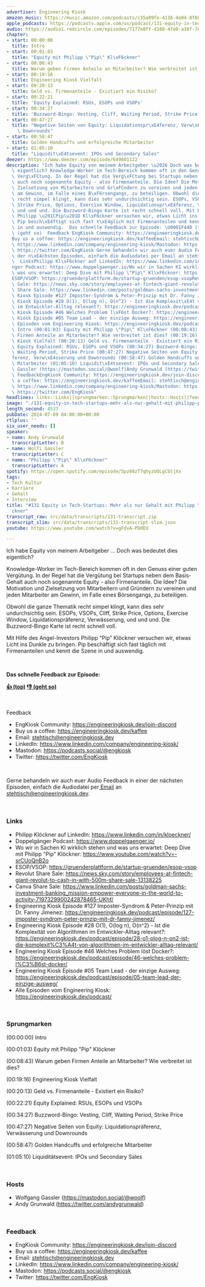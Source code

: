 ```yaml
---
advertiser: Engineering Kiosk
amazon_music: https://music.amazon.com/podcasts/c35a09fe-4116-4e04-8f68-77d61b112e46/episodes/a7bba855-befc-466e-91e1-35d891b17f08/engineering-kiosk-131-equity-in-tech-startups-mehr-als-nur-gehalt-mit-philipp-pip-kl%C3%B6ckner
apple_podcasts: https://podcasts.apple.com/us/podcast/131-equity-in-tech-startups-mehr-als-nur-gehalt-mit/id1603082924?i=1000661609997&uo=4
audio: https://audio1.redcircle.com/episodes/7177e0ff-d168-4fe0-a38f-7e5be23bdde5/stream.mp3
chapter:
- start: 00:00:00
  title: Intro
- start: 00:01:03
  title: "Equity mit Philipp \"Pip\" Kl\xF6ckner"
- start: 00:08:43
  title: Warum geben Firmen Anteile an Mitarbeiter? Wie verbreitet ist dies?
- start: 00:19:16
  title: Engineering Kiosk Vielfalt
- start: 00:20:13
  title: Geld vs. Firmenanteile - Existiert ein Risiko?
- start: 00:22:21
  title: 'Equity Explained: RSUs, ESOPs und VSOPs'
- start: 00:34:27
  title: 'Buzzword-Bingo: Vesting, Cliff, Waiting Period, Strike Price'
- start: 00:47:27
  title: "Negative Seiten von Equity: Liquidationspr\xE4ferenz, Verw\xE4sserung und\
    \ Downrounds"
- start: 00:58:47
  title: Golden Handcuffs und erfolgreiche Mitarbeiter
- start: 01:05:10
  title: "Liquidit\xE4tsevent: IPOs und Secondary Sales"
deezer: https://www.deezer.com/episode/649601122
description: "Ich habe Equity von meinem Arbeitgeber \u2026 Doch was bedeutet dies\
  \ eigentlich? Knowledge-Worker im Tech-Bereich kommen oft in den Genuss einer guten\
  \ Verg\xFCtung. In der Regel hat die Verg\xFCtung bei Startups neben dem Basis-Gehalt\
  \ auch noch sogenannte Equity - also Firmenanteile. Die Idee? Die Motivation und\
  \ Zielsetzung von Mitarbeitern und Gr\xFCndern zu vereinen und jeden Mitarbeiter\
  \ am Gewinn, im Falle eines B\xF6rsengangs, zu beteiligen. Obwohl die ganze Thematik\
  \ recht simpel klingt, kann dies sehr undurchsichtig sein. ESOPs, VSOPs, Cliff,\
  \ Strike Price, Options, Exercise Window, Liquidationspr\xE4ferenz, Verw\xE4sserung,\
  \ und und und. Die Buzzword-Bingo Karte ist recht schnell voll. Mit Hilfe des Angel-Investors\
  \ Philipp \u201CPip\u201D Kl\xF6ckner versuchen wir, etwas Licht ins Dunkle zu bringen.\
  \ Pip besch\xE4ftigt sich fast t\xE4glich mit Firmenanteilen und kennt die Szene\
  \ in und auswendig.  Das schnelle Feedback zur Episode: \U0001F44D (top)\_\U0001F44E\
  \ (geht so)  Feedback EngKiosk Community: https://engineeringkiosk.dev/join-discord\_\
  Buy us a coffee: https://engineeringkiosk.dev/kaffeeEmail: stehtisch@engineeringkiosk.devLinkedIn:\
  \ https://www.linkedin.com/company/engineering-kiosk/Mastodon: https://podcasts.social/@engkioskTwitter:\
  \ https://twitter.com/EngKiosk Gerne behandeln wir auch euer Audio Feedback in einer\
  \ der n\xE4chsten Episoden, einfach die Audiodatei per Email an stehtisch@engineeringkiosk.dev.\
  \  LinksPhilipp Kl\xF6ckner auf LinkedIn: https://www.linkedin.com/in/kloeckner/Doppelg\xE4\
  nger Podcast: https://www.doppelgaenger.io/Wo wir in Sachen KI wirklich stehen und\
  \ was uns erwartet: Deep Dive mit Philipp \"Pip\" Kl\xF6ckner: https://www.youtube.com/watch?v=-srCUoQnB2o\_\
  ESOP/VSOP: https://gruenderplattform.de/startup-gruenden/esop-vsopRevolut Share\
  \ Sale: https://news.sky.com/story/employees-at-fintech-giant-revolut-to-cash-in-with-500m-share-sale-13138225Canva\
  \ Share Sale: https://www.linkedin.com/posts/goldman-sachs-investment-banking_mission-empower-everyone-in-the-world-to-activity-7197329900242878465-UKhf/Engineering\
  \ Kiosk Episode #127 Imposter-Syndrom & Peter-Prinzip mit Dr. Fanny Jimenez: https://engineeringkiosk.dev/podcast/episode/127-imposter-syndrom-peter-prinzip-mit-dr-fanny-jimenez/Engineering\
  \ Kiosk Episode #28 O(1), O(log n), O(n^2) - Ist die Komplexit\xE4t von Algorithmen\
  \ im Entwickler-Alltag relevant?: https://engineeringkiosk.dev/podcast/episode/28-o1-olog-n-on2-ist-die-komplexit%C3%A4t-von-algorithmen-im-entwickler-alltag-relevant/Engineering\
  \ Kiosk Episode #46 Welches Problem l\xF6st Docker?: https://engineeringkiosk.dev/podcast/episode/46-welches-problem-l%C3%B6st-docker/Engineering\
  \ Kiosk Episode #05 Team Lead - der einzige Ausweg: https://engineeringkiosk.dev/podcast/episode/05-team-lead-der-einzige-ausweg/Alle\
  \ Episoden vom Engineering Kiosk: https://engineeringkiosk.dev/podcast/ Sprungmarken(00:00:00)\
  \ Intro (00:01:03) Equity mit Philipp \"Pip\" Kl\xF6ckner (00:08:43) Warum geben\
  \ Firmen Anteile an Mitarbeiter? Wie verbreitet ist dies? (00:19:16) Engineering\
  \ Kiosk Vielfalt (00:20:13) Geld vs. Firmenanteile - Existiert ein Risiko? (00:22:21)\
  \ Equity Explained: RSUs, ESOPs und VSOPs (00:34:27) Buzzword-Bingo: Vesting, Cliff,\
  \ Waiting Period, Strike Price (00:47:27) Negative Seiten von Equity: Liquidationspr\xE4\
  ferenz, Verw\xE4sserung und Downrounds (00:58:47) Golden Handcuffs und erfolgreiche\
  \ Mitarbeiter (01:05:10) Liquidit\xE4tsevent: IPOs und Secondary Sales  HostsWolfgang\
  \ Gassler (https://mastodon.social/@woolf)Andy Grunwald (https://twitter.com/andygrunwald)\
  \ FeedbackEngKiosk Community: https://engineeringkiosk.dev/join-discord\_Buy us\
  \ a coffee: https://engineeringkiosk.dev/kaffeeEmail: stehtisch@engineeringkiosk.devLinkedIn:\
  \ https://www.linkedin.com/company/engineering-kiosk/Mastodon: https://podcasts.social/@engkioskTwitter:\
  \ https://twitter.com/EngKiosk"
headlines: links::Links||sprungmarken::Sprungmarken||hosts::Hosts||feedback::Feedback
image: "./131-equity-in-tech-startups-mehr-als-nur-gehalt-mit-philipp-pip-kl\xF6ckner.jpg"
length_second: 4537
pubDate: 2024-07-09 04:00:00+00:00
rtlplus: ''
six_user_needs: []
speaker:
- name: Andy Grunwald
  transcriptLetter: B
- name: Wolfi Gassler
  transcriptLetter: C
- name: "Philipp \"Pip\" Kl\xF6ckner"
  transcriptLetter: A
spotify: https://open.spotify.com/episode/5pz68zT7qhyzUOLgCbljXx
tags:
- Tech Kultur
- Karriere
- Gehalt
- Interview
title: "#131 Equity in Tech-Startups: Mehr als nur Gehalt mit Philipp \"Pip\" Kl\xF6\
  ckner"
transcript_raw: src/data/transcripts/131-transcript.zip
transcript_slim: src/data/transcripts/131-transcript-slim.json
youtube: https://www.youtube.com/watch?v=gFdvA-PDdEU

---
```

<p>Ich habe Equity von meinem Arbeitgeber … Doch was bedeutet dies eigentlich?</p><p>Knowledge-Worker im Tech-Bereich kommen oft in den Genuss einer guten Vergütung. In der Regel hat die Vergütung bei Startups neben dem Basis-Gehalt auch noch sogenannte Equity - also Firmenanteile. Die Idee? Die Motivation und Zielsetzung von Mitarbeitern und Gründern zu vereinen und jeden Mitarbeiter am Gewinn, im Falle eines Börsengangs, zu beteiligen.</p><p>Obwohl die ganze Thematik recht simpel klingt, kann dies sehr undurchsichtig sein. ESOPs, VSOPs, Cliff, Strike Price, Options, Exercise Window, Liquidationspräferenz, Verwässerung, und und und. Die Buzzword-Bingo Karte ist recht schnell voll.</p><p>Mit Hilfe des Angel-Investors Philipp “Pip” Klöckner versuchen wir, etwas Licht ins Dunkle zu bringen. Pip beschäftigt sich fast täglich mit Firmenanteilen und kennt die Szene in und auswendig.</p><p><br></p><p><strong>Das schnelle Feedback zur Episode:</strong></p><p><a href="https://api.openpodcast.dev/feedback/131/upvote" rel="nofollow"><strong>👍 (top)</strong></a><strong> </strong><a href="https://api.openpodcast.dev/feedback/131/downvote" rel="nofollow"><strong>👎 (geht so)</strong></a></p><p><br></p><p>Feedback</p><ul><li>EngKiosk Community: <a href="https://engineeringkiosk.dev/join-discord">https://engineeringkiosk.dev/join-discord</a> </li><li>Buy us a coffee: <a href="https://engineeringkiosk.dev/kaffee">https://engineeringkiosk.dev/kaffee</a></li><li>Email: <a href="mailto:stehtisch@engineeringkiosk.dev" rel="nofollow">stehtisch@engineeringkiosk.dev</a></li><li>LinkedIn: <a href="https://www.linkedin.com/company/engineering-kiosk/" rel="nofollow">https://www.linkedin.com/company/engineering-kiosk/</a></li><li>Mastodon: <a href="https://podcasts.social/@engkiosk" rel="nofollow">https://podcasts.social/@engkiosk</a></li><li>Twitter: <a href="https://twitter.com/EngKiosk" rel="nofollow">https://twitter.com/EngKiosk</a></li></ul><p><br></p><p>Gerne behandeln wir auch euer Audio Feedback in einer der nächsten Episoden, einfach die Audiodatei per<a href="https://engineeringkiosk.dev/kontakt/"> Email</a> an <a href="mailto:stehtisch@engineeringkiosk.dev" rel="nofollow">stehtisch@engineeringkiosk.dev</a>.</p><p><br></p><h3 id="links">Links</h3><ul><li>Philipp Klöckner auf LinkedIn: <a href="https://www.linkedin.com/in/kloeckner/" rel="nofollow">https://www.linkedin.com/in/kloeckner/</a></li><li>Doppelgänger Podcast: <a href="https://www.doppelgaenger.io/" rel="nofollow">https://www.doppelgaenger.io/</a></li><li>Wo wir in Sachen KI wirklich stehen und was uns erwartet: Deep Dive mit Philipp &#34;Pip&#34; Klöckner: <a href="https://www.youtube.com/watch?v=-srCUoQnB2o" rel="nofollow">https://www.youtube.com/watch?v=-srCUoQnB2o</a> </li><li>ESOP/VSOP: <a href="https://gruenderplattform.de/startup-gruenden/esop-vsop" rel="nofollow">https://gruenderplattform.de/startup-gruenden/esop-vsop</a></li><li>Revolut Share Sale: <a href="https://news.sky.com/story/employees-at-fintech-giant-revolut-to-cash-in-with-500m-share-sale-13138225" rel="nofollow">https://news.sky.com/story/employees-at-fintech-giant-revolut-to-cash-in-with-500m-share-sale-13138225</a></li><li>Canva Share Sale: <a href="https://www.linkedin.com/posts/goldman-sachs-investment-banking_mission-empower-everyone-in-the-world-to-activity-7197329900242878465-UKhf/" rel="nofollow">https://www.linkedin.com/posts/goldman-sachs-investment-banking_mission-empower-everyone-in-the-world-to-activity-7197329900242878465-UKhf/</a></li><li>Engineering Kiosk Episode #127 Imposter-Syndrom &amp; Peter-Prinzip mit Dr. Fanny Jimenez: <a href="https://engineeringkiosk.dev/podcast/episode/127-imposter-syndrom-peter-prinzip-mit-dr-fanny-jimenez/">https://engineeringkiosk.dev/podcast/episode/127-imposter-syndrom-peter-prinzip-mit-dr-fanny-jimenez/</a></li><li>Engineering Kiosk Episode #28 O(1), O(log n), O(n^2) - Ist die Komplexität von Algorithmen im Entwickler-Alltag relevant?: <a href="https://engineeringkiosk.dev/podcast/episode/28-o1-olog-n-on2-ist-die-komplexit%C3%A4t-von-algorithmen-im-entwickler-alltag-relevant/">https://engineeringkiosk.dev/podcast/episode/28-o1-olog-n-on2-ist-die-komplexit%C3%A4t-von-algorithmen-im-entwickler-alltag-relevant/</a></li><li>Engineering Kiosk Episode #46 Welches Problem löst Docker?: <a href="https://engineeringkiosk.dev/podcast/episode/46-welches-problem-l%C3%B6st-docker/">https://engineeringkiosk.dev/podcast/episode/46-welches-problem-l%C3%B6st-docker/</a></li><li>Engineering Kiosk Episode #05 Team Lead - der einzige Ausweg: <a href="https://engineeringkiosk.dev/podcast/episode/05-team-lead-der-einzige-ausweg/">https://engineeringkiosk.dev/podcast/episode/05-team-lead-der-einzige-ausweg/</a></li><li>Alle Episoden vom Engineering Kiosk: <a href="https://engineeringkiosk.dev/podcast/">https://engineeringkiosk.dev/podcast/</a></li></ul><p><br></p><h3 id="sprungmarken">Sprungmarken</h3><p>(00:00:00) Intro</p><p>(00:01:03) Equity mit Philipp &#34;Pip&#34; Klöckner</p><p>(00:08:43) Warum geben Firmen Anteile an Mitarbeiter? Wie verbreitet ist dies?</p><p>(00:19:16) Engineering Kiosk Vielfalt</p><p>(00:20:13) Geld vs. Firmenanteile - Existiert ein Risiko?</p><p>(00:22:21) Equity Explained: RSUs, ESOPs und VSOPs</p><p>(00:34:27) Buzzword-Bingo: Vesting, Cliff, Waiting Period, Strike Price</p><p>(00:47:27) Negative Seiten von Equity: Liquidationspräferenz, Verwässerung und Downrounds</p><p>(00:58:47) Golden Handcuffs und erfolgreiche Mitarbeiter</p><p>(01:05:10) Liquiditätsevent: IPOs und Secondary Sales</p><p><br></p><h3 id="hosts">Hosts</h3><ul><li>Wolfgang Gassler (<a href="https://mastodon.social/@woolf" rel="nofollow">https://mastodon.social/@woolf</a>)</li><li>Andy Grunwald (<a href="https://twitter.com/andygrunwald" rel="nofollow">https://twitter.com/andygrunwald</a>)</li></ul><p><br></p><h3 id="feedback">Feedback</h3><ul><li>EngKiosk Community: <a href="https://engineeringkiosk.dev/join-discord">https://engineeringkiosk.dev/join-discord</a> </li><li>Buy us a coffee: <a href="https://engineeringkiosk.dev/kaffee">https://engineeringkiosk.dev/kaffee</a></li><li>Email: <a href="mailto:stehtisch@engineeringkiosk.dev" rel="nofollow">stehtisch@engineeringkiosk.dev</a></li><li>LinkedIn: <a href="https://www.linkedin.com/company/engineering-kiosk/" rel="nofollow">https://www.linkedin.com/company/engineering-kiosk/</a></li><li>Mastodon: <a href="https://podcasts.social/@engkiosk" rel="nofollow">https://podcasts.social/@engkiosk</a></li><li>Twitter: <a href="https://twitter.com/EngKiosk" rel="nofollow">https://twitter.com/EngKiosk</a></li></ul>